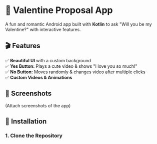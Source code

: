 # 💖 Valentine Proposal App  

A fun and romantic Android app built with **Kotlin** to ask "Will you be my Valentine?" with interactive features.  

## 🎬 Features  
✅ **Beautiful UI** with a custom background  
✅ **Yes Button:** Plays a cute video & shows "I love you so much!"  
✅ **No Button:** Moves randomly & changes video after multiple clicks  
✅ **Custom Videos & Animations**  

## 📸 Screenshots  
(Attach screenshots of the app)  

## 🚀 Installation  
### **1. Clone the Repository**  
```bash
